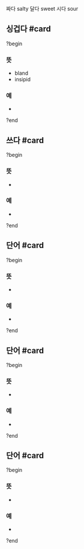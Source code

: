 
짜다 salty
달다 sweet
시다 sour

## 싱겁다 #card
?begin
### 뜻
- bland
- insipid
### 예
-
?end

## 쓰다 #card
?begin
### 뜻
-
### 예
-
?end

## 단어 #card
?begin
### 뜻
-
### 예
-
?end

## 단어 #card
?begin
### 뜻
-
### 예
-
?end

## 단어 #card
?begin
### 뜻
-
### 예
-
?end

